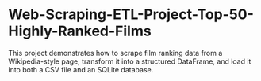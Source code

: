 # Web-Scraping-ETL-Project-Top-50-Highly-Ranked-Films
This project demonstrates how to scrape film ranking data from a Wikipedia-style page, transform it into a structured DataFrame, and load it into both a CSV file and an SQLite database.
